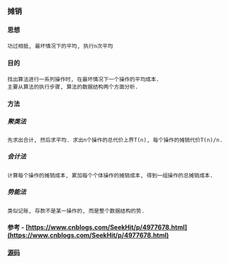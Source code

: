 ### 摊销
#### 思想
    功过相抵, 最坏情况下的平均, 执行n次平均

#### 目的
    找出算法进行一系列操作时, 在最坏情况下一个操作的平均成本.
    主要从算法的执行步骤, 算法的数据结构两个方面分析.

#### 方法
##### 聚类法 
    先求出合计, 然后求平均. 求出n个操作的总代价上界T(n), 每个操作的摊销代价T(n)/n.

##### 会计法
    计算每个操作的摊销成本, 累加每个个体操作的摊销成本, 得到一组操作的总摊销成本.

##### 势能法
    类似记账, 存款不是某一操作的, 而是整个数据结构的势.

#### 参考 - [https://www.cnblogs.com/SeekHit/p/4977678.html](https://www.cnblogs.com/SeekHit/p/4977678.html)

#### [源码](./__init__.py)
